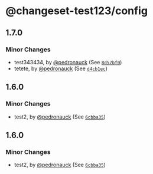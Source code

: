 # @changeset-test123/config

## 1.7.0

### Minor Changes

- test343434, by [@pedronauck](https://github.com/pedronauck) (See [`8d57bf0`](https://github.com/pedronauck/changeset-test/commit/8d57bf0a5e9f5306d0e90d1842b11b8c2cc90a80))
- tetete, by [@pedronauck](https://github.com/pedronauck) (See [`d4cb1ec`](https://github.com/pedronauck/changeset-test/commit/d4cb1ec1f17cbeb9f0bab9c731bc3d549b87983a))

## 1.6.0

### Minor Changes

- test2, by [@pedronauck](https://github.com/pedronauck) (See [`6cbba35`](https://github.com/pedronauck/changeset-test/commit/6cbba355267bd22442457a90fa8fe9229c5f938d))

## 1.6.0

### Minor Changes

- test2, by [@pedronauck](https://github.com/pedronauck) (See [`6cbba35`](https://github.com/pedronauck/changeset-test/commit/6cbba355267bd22442457a90fa8fe9229c5f938d))
